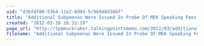 ```yaml
---
uid: "d3bfdf00-53b4-11e2-8d0d-5c969d8d366f"
title: "Additional Subpoenas Were Issued In Probe Of MEK Speaking Fees | TPMMuckraker"
created: "2012-03-16 16:32:19"
page_url: "http://tpmmuckraker.talkingpointsmemo.com/2012/03/additional_subpoenas_issued_in_probe_of_mek_speaki.php?m=1"
filename: "Additional Subpoenas Were Issued In Probe Of MEK Speaking Fees | TPMMuckraker.html"
---
```

